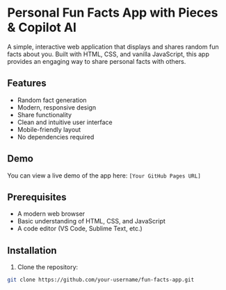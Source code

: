 # Personal Fun Facts App with Pieces & Copilot AI

A simple, interactive web application that displays and shares random fun facts about you. Built with HTML, CSS, and vanilla JavaScript, this app provides an engaging way to share personal facts with others.

## Features

- Random fact generation
- Modern, responsive design
- Share functionality
- Clean and intuitive user interface
- Mobile-friendly layout
- No dependencies required

## Demo

You can view a live demo of the app here: `[Your GitHub Pages URL]`

## Prerequisites

- A modern web browser
- Basic understanding of HTML, CSS, and JavaScript
- A code editor (VS Code, Sublime Text, etc.)

## Installation

1. Clone the repository:
```bash
git clone https://github.com/your-username/fun-facts-app.git
